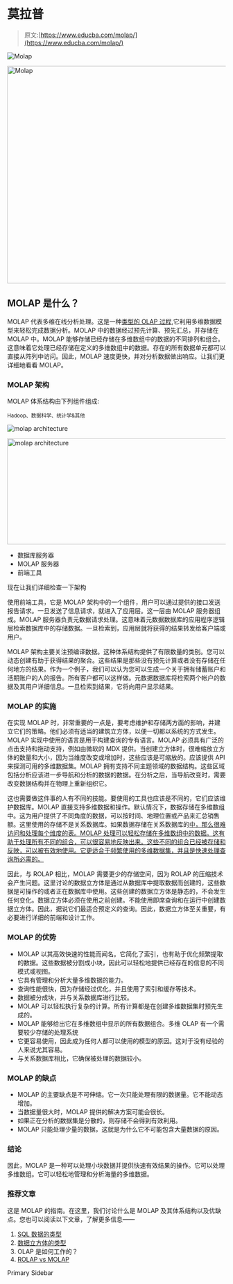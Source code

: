 # 莫拉普

> 原文:[https://www.educba.com/molap/](https://www.educba.com/molap/)

![Molap](../Images/6d051ac15fcc2792426b7867229ab7fa.png)

<noscript><img class="alignnone size-full wp-image-273449" src="../Images/6d051ac15fcc2792426b7867229ab7fa.png" alt="Molap" width="900" height="500" data-original-src="https://cdn.educba.com/academy/wp-content/uploads/2019/12/Molap.jpg"/></noscript>

## MOLAP 是什么？

MOLAP 代表多维在线分析处理。这是一种[类型的 OLAP 过程](https://www.educba.com/types-of-olap/),它利用多维数据模型来轻松完成数据分析。MOLAP 中的数据经过预先计算、预先汇总，并存储在 MOLAP 中。MOLAP 能够存储已经存储在多维数组中的数据的不同排列和组合。这意味着它处理已经存储在定义的多维数组中的数据。存在的所有数据单元都可以直接从阵列中访问。因此，MOLAP 速度更快，并对分析数据做出响应。让我们更详细地看看 MOLAP。

### MOLAP 架构

MOLAP 体系结构由下列组件组成:

<small>Hadoop、数据科学、统计学&其他</small>

![molap architecture](../Images/f125eab2f1ba6d8a8b9c039ee9efcd36.png)

<noscript><img class="alignnone wp-image-274961" src="../Images/f125eab2f1ba6d8a8b9c039ee9efcd36.png" alt="molap architecture" width="723" height="244" srcset="https://cdn.educba.com/academy/wp-content/uploads/2019/12/molap-architecture.png 744w, https://cdn.educba.com/academy/wp-content/uploads/2019/12/molap-architecture-300x101.png 300w" sizes="(max-width: 723px) 100vw, 723px" data-original-src="https://cdn.educba.com/academy/wp-content/uploads/2019/12/molap-architecture.png"/></noscript>

*   数据库服务器
*   MOLAP 服务器
*   前端工具

现在让我们详细检查一下架构

使用前端工具，它是 MOLAP 架构中的一个组件，用户可以通过提供的接口发送报告请求。一旦发送了信息请求，就进入了应用层。这一层由 MOLAP 服务器组成。MOLAP 服务器负责元数据请求处理。这意味着元数据数据库的应用程序逻辑层检索数据库中的存储数据。一旦检索到，应用层就将获得的结果转发给客户端或用户。

MOLAP 架构主要关注预编译数据。这种体系结构提供了有限数量的类别。您可以动态创建有助于获得结果的聚合。这些结果是那些没有预先计算或者没有存储在任何地方的结果。作为一个例子，我们可以认为您可以生成一个关于拥有储蓄账户和活期账户的人的报告。所有客户都可以这样做。元数据数据库将检索两个帐户的数据及其用户详细信息。一旦检索到结果，它将向用户显示结果。

### MOLAP 的实施

在实现 MOLAP 时，非常重要的一点是，要考虑维护和存储两方面的影响，并建立它们的策略。他们必须有适当的建筑立方体，以便一切都以系统的方式发生。MOLAP 实现中使用的语言是用于构建查询的专有语言。MOLAP 必须具有广泛的点击支持和拖动支持，例如由微软的 MDX 提供。当创建立方体时，很难缩放立方体的数量和大小，因为当维度改变或增加时，这些应该是可缩放的。应该提供 API 来探测可用的多维数据集。MOLAP 拥有支持不同主题领域的数据结构。这些区域包括分析应该进一步导航和分析的数据的数据。在分析之后，当导航改变时，需要改变数据结构并在物理上重新组织它。

这也需要做这件事的人有不同的技能。要使用的工具也应该是不同的，它们应该维护数据库。MOLAP 直接支持多维数据和操作。默认情况下，数据存储在多维数组中。这为用户提供了不同角度的数据，可以按时间、地理位置或产品来汇总销售额。这里使用的存储不是关系数据库。如果数据存储在关系数据库的[中，那么很难访问和处理每个维度的表。MOLAP 处理可以轻松存储在多维数组中的数据。这有助于处理所有不同的组合，可以很容易地反映出来。这些不同的组合已经被存储和反映，可以被有效地使用。它更适合于频繁使用的多维数据集，并且是快速处理查询所必需的。](https://www.educba.com/relational-database/)

因此，与 ROLAP 相比，MOLAP 需要更少的存储空间，因为 ROLAP 的压缩技术会产生问题。这里讨论的数据立方体是通过从数据库中提取数据而创建的，这些数据是可操作的或者正在数据库中使用。这些创建的数据立方体是静态的，不会发生任何变化。数据立方体必须在使用之前创建。不能使用即席查询和在运行中创建数据立方体。因此，据说它们最适合预定义的查询。因此，数据立方体至关重要，有必要进行详细的前端和设计工作。

### MOLAP 的优势

*   MOLAP 以其高效快速的性能而闻名。它简化了索引，也有助于优化频繁提取的数据。这些数据被分割成小块，因此可以轻松地提供已经存在的信息的不同模式或视图。
*   它具有管理和分析大量多维数据的能力。
*   查询性能很快，因为存储经过优化，并且使用了索引和缓存等技术。
*   数据被分成块，并与关系数据库进行比较。
*   MOLAP 可以轻松执行复杂的计算。所有计算都是在创建多维数据集时预先生成的。
*   MOLAP 能够给出它在多维数组中显示的所有数据组合。多维 OLAP 有一个需要较少存储的处理系统
*   它更容易使用，因此成为任何人都可以使用的模型的原因。这对于没有经验的人来说尤其容易。
*   与关系数据库相比，它确保被处理的数据较小。

### MOLAP 的缺点

*   MOLAP 的主要缺点是不可伸缩。它一次只能处理有限的数据量。它不能动态增加。
*   当数据量很大时，MOLAP 提供的解决方案可能会很长。
*   如果正在分析的数据集是分散的，则存储不会得到有效利用。
*   MOLAP 只能处理少量的数据，这就是为什么它不可能包含大量数据的原因。

### 结论

因此，MOLAP 是一种可以处理小块数据并提供快速有效结果的操作。它可以处理多维数组。它可以轻松地管理和分析海量的多维数据。

### 推荐文章

这是 MOLAP 的指南。在这里，我们讨论什么是 MOLAP 及其体系结构以及优缺点。您也可以阅读以下文章，了解更多信息——

1.  [SQL 数据的类型](https://www.educba.com/sql-data-types/)
2.  [数据立方体的类型](https://www.educba.com/what-is-data-cube/)
3.  OLAP 是如何工作的？
4.  [ROLAP vs MOLAP](https://www.educba.com/rolap-vs-molap/)

<footer class="entry-footer">

<aside class="sidebar sidebar-primary widget-area" role="complementary" aria-label="Primary Sidebar">Primary Sidebar</aside>

</footer>